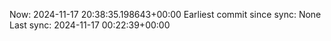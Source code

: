 Now: 2024-11-17 20:38:35.198643+00:00 Earliest commit since sync: None Last sync: 2024-11-17 00:22:39+00:00
